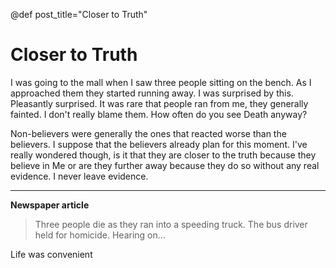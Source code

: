 @def post_title="Closer to Truth"

# Closer to Truth

I was going to the mall when I saw three people sitting on the bench.
As I approached them they started running away.
I was surprised by this. Pleasantly surprised.
It was rare that people ran from me, they generally fainted.
I don't really blame them. How often do you see Death anyway?

Non-believers were generally the ones that reacted worse than the believers.
I suppose that the believers already plan for this moment.
I've really wondered though, is it that they are closer to the truth because they believe in Me or are they further away because they do so without any real evidence.
I never leave evidence.

---

**Newspaper article**

> Three people die as they ran into a speeding truck. The bus driver held for homicide. Hearing on...

Life was convenient

